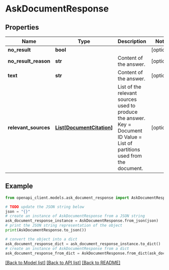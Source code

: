 # AskDocumentResponse


## Properties

Name | Type | Description | Notes
------------ | ------------- | ------------- | -------------
**no_result** | **bool** |  | [optional] 
**no_result_reason** | **str** | Content of the answer. | [optional] 
**text** | **str** | Content of the answer. | [optional] 
**relevant_sources** | [**List[DocumentCitation]**](DocumentCitation.md) | List of the relevant sources used to produce the answer.  Key &#x3D; Document ID  Value &#x3D; List of partitions used from the document. | [optional] 

## Example

```python
from openapi_client.models.ask_document_response import AskDocumentResponse

# TODO update the JSON string below
json = "{}"
# create an instance of AskDocumentResponse from a JSON string
ask_document_response_instance = AskDocumentResponse.from_json(json)
# print the JSON string representation of the object
print(AskDocumentResponse.to_json())

# convert the object into a dict
ask_document_response_dict = ask_document_response_instance.to_dict()
# create an instance of AskDocumentResponse from a dict
ask_document_response_from_dict = AskDocumentResponse.from_dict(ask_document_response_dict)
```
[[Back to Model list]](../README.md#documentation-for-models) [[Back to API list]](../README.md#documentation-for-api-endpoints) [[Back to README]](../README.md)


